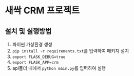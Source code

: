 # 새싹 CRM 프로젝트

## 설치 및 실행방법

1. 파이썬 가상환경 생성
2. `pip install -r requirements.txt`를 입력하여 패키지 설치
3. `export FLASK_DEBUG=true`
4. `export FLASK_APP=crm`
5. api폴더 내에서 `python main.py`를 입력하여 실행
